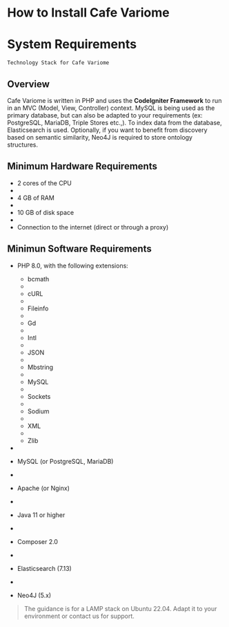 # How to Install Cafe Variome

# System Requirements

`Technology Stack for Cafe Variome`

## Overview
Cafe Variome is written in PHP and uses the **CodeIgniter Framework** to run in an MVC (Model, View, Controller) context. MySQL is being used as the primary database, but can also be adapted to your requirements (ex: PostgreSQL, MariaDB, Triple Stores etc.,). To index data from the database, Elasticsearch is used. Optionally, if you want to benefit from discovery based on semantic similarity, Neo4J is required to store ontology structures.

## Minimum Hardware Requirements

* 2 cores of the CPU
* 
* 4 GB of RAM
* 
* 10 GB of disk space
* 
* Connection to the internet (direct or through a proxy)

## Minimun Software Requirements

* PHP 8.0, with the following extensions:

  * bcmath
  * 
  * cURL
  * 
  * Fileinfo
  * 
  * Gd
  * 
  * Intl
  * 
  * JSON
  * 
  * Mbstring
  * 
  * MySQL
  * 
  * Sockets
  * 
  * Sodium
  * 
  * XML
  * 
  * Zlib
* 
* MySQL (or PostgreSQL, MariaDB)
* 
* Apache (or Nginx)
* 
* Java 11 or higher
* 
* Composer 2.0
* 
* Elasticsearch (7.13)
* 
* Neo4J (5.x)

>The guidance is for a LAMP stack on Ubuntu 22.04. Adapt it to your environment or contact us for support.